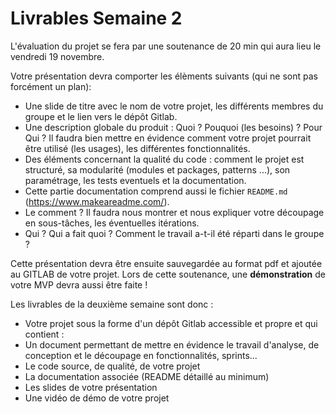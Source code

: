 # Livrables Semaine 2


L'évaluation du projet se fera par une soutenance de 20 min qui aura lieu le vendredi 19 novembre.



Votre présentation devra comporter les élèments suivants (qui ne sont pas forcément un plan):

* Une slide de titre avec le nom de votre projet, les différents membres du groupe et le lien vers le dépôt Gitlab.
* Une description globale du produit  : Quoi ? Pouquoi (les besoins) ? Pour Qui ? Il faudra bien mettre en évidence comment votre projet pourrait être utilisé (les usages), les différentes fonctionnalités.
* Des éléments concernant la qualité du code : comment le projet est structuré, sa modularité (modules et packages, patterns ...), son paramétrage, les tests eventuels et la documentation.
* Cette partie documentation comprend aussi le fichier `README.md` (https://www.makeareadme.com/).
*  Le comment ? Il faudra nous montrer et nous expliquer votre découpage en sous-tâches, les éventuelles itérations. 
*  Qui ? Qui a fait quoi ? Comment le travail a-t-il été réparti dans le groupe ? 


Cette présentation devra être ensuite sauvegardée au format pdf et ajoutée au GITLAB de votre projet. Lors de cette soutenance, une **démonstration** de votre MVP devra aussi être faite !


Les livrables de la deuxième semaine sont donc  :

* Votre projet sous la forme d'un dépôt Gitlab accessible et propre et qui contient :
* Un document permettant de mettre en évidence le travail d'analyse, de conception et le découpage en fonctionnalités, sprints... 
* Le code source, de qualité, de votre projet
* La documentation associée (README détaillé au minimum)
* Les slides de votre présentation 
* Une vidéo de démo de votre projet